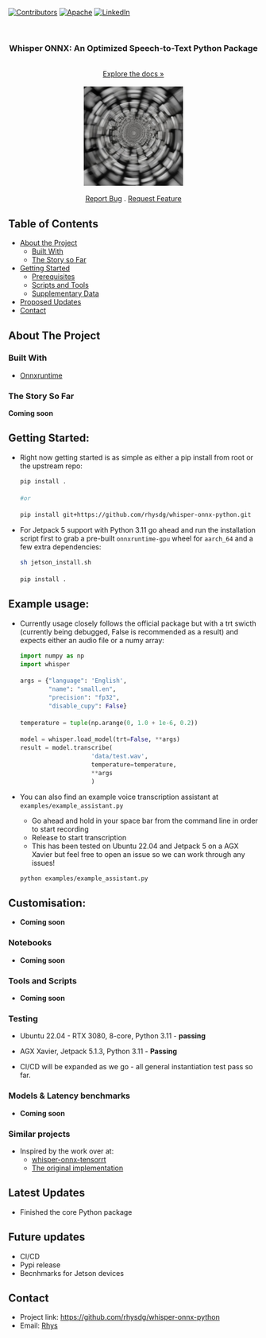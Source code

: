 <!-- PROJECT SHIELDS -->
[![Contributors][contributors-shield]](https://github.com/rhysdg/whisper-onnx-python/contributors)
[![Apache][license-shield]][license-url]
[![LinkedIn][linkedin-shield]][linkedin-url]

<!-- PROJECT LOGO -->
<br />
  <h3 align="center"> Whisper ONNX: An Optimized Speech-to-Text Python Package</h2>
  <p align="center">
     <br />
    <a href="https://github.com/rhysdg/whisper-onnx-python/wiki"<strong>Explore the docs »</strong></a>
    <br />
    <br />
    <img src="data/whisper-onnx.png" align="middle" width=200>
    <br />
    <br />
    <a href="https://github.com/rhysdg/whisper-onnx-python/issues">Report Bug</a>
    .
    <a href="https://github.com/rhysdg/whisper-onnx-python/issues">Request Feature</a>
  </p>
</p>

<!-- TABLE OF CONTENTS -->
## Table of Contents

* [About the Project](#about-the-project)
  * [Built With](#built-with)
  * [The Story so Far](#the-story-so-far)
* [Getting Started](#getting-started)
  * [Prerequisites](#prerequisites)
  * [Scripts and Tools](#scripts-and-tools)
  * [Supplementary Data](#supplementary-data)
* [Proposed Updates](#proposed-updates)
* [Contact](#contact)

<!-- ABOUT THE PROJECT -->
## About The Project

### Built With

* [Onnxruntime](https://onnxruntime.ai/)


### The Story So Far

**Coming soon**



<!-- GETTING STARTED -->
## Getting Started:

- Right now getting started is as simple as either a pip install from root or the upstream repo:


  ```bash
  pip install .

  #or 

  pip install git+https://github.com/rhysdg/whisper-onnx-python.git

  ```

- For Jetpack 5 support with Python 3.11 go ahead and run the installation script first to grab a pre-built `onnxruntime-gpu` wheel for `aarch_64` and a few extra dependencies:

  ```bash
  sh jetson_install.sh 

  pip install .

  ```



## Example usage:

- Currently usage closely follows the official package but with a trt swicth (currently being debugged, False is recommended as a result) and expects either an audio file or a numy array:



  ```python
  import numpy as np
  import whisper

  args = {"language": 'English',
          "name": "small.en",
          "precision": "fp32",
          "disable_cupy": False}

  temperature = tuple(np.arange(0, 1.0 + 1e-6, 0.2))

  model = whisper.load_model(trt=False, **args)
  result = model.transcribe(
                      'data/test.wav', 
                      temperature=temperature,
                      **args
                      )
    ```

- You can also find an example voice transcription assistant at `examples/example_assistant.py`

  - Go ahead and hold in your space bar from the command line in order to start recording
  - Release to  start transcription
  - This has been tested on Ubuntu 22.04 and Jetpack 5 on a AGX  Xavier but feel free to open an issue so we can work through any issues!


  ```bash
  python examples/example_assistant.py
  ```


## Customisation:

- **Coming soon**


### Notebooks
 
- **Coming soon**

### Tools and Scripts
-  **Coming soon**


### Testing

- Ubuntu 22.04 - RTX 3080, 8-core, Python 3.11 - **passing**
- AGX Xavier, Jetpack 5.1.3, Python 3.11 - **Passing**

 - CI/CD will be expanded as we go - all general instantiation test pass so far.

### Models & Latency benchmarks


- **Coming soon**


### Similar projects

- Inspired by the work over at:
  - [whisper-onnx-tensorrt](https://github.com/PINTO0309/whisper-onnx-tensorrt)
  - [The original implementation](https://github.com/openai/whisper)

<!-- PROPOSED UPDATES -->
## Latest Updates
- Finished the core Python package

<!-- PROPOSED UPDATES -->
## Future updates

- CI/CD
- Pypi release
- Becnhmarks for Jetson devices

<!-- Contact -->
## Contact
- Project link: https://github.com/rhysdg/whisper-onnx-python
- Email: [Rhys](rhysdgwilliams@gmail.com)


<!-- MARKDOWN LINKS & IMAGES -->
[build-shield]: https://img.shields.io/badge/build-passing-brightgreen.svg?style=flat-square
[contributors-shield]: https://img.shields.io/badge/contributors-2-orange
[license-shield]: https://img.shields.io/badge/License-GNU%20GPL-blue
[license-url]: LICENSE.txt
[linkedin-shield]: https://img.shields.io/badge/-LinkedIn-black.svg?style=flat-square&logo=linkedin&colorB=555
[linkedin-url]: https://www.linkedin.com/in/rhys-williams-b19472160/
